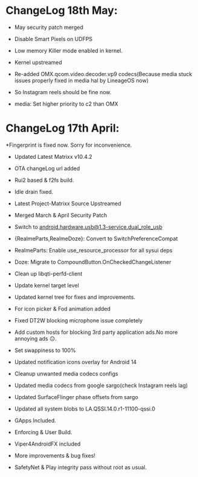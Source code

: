 # ChangeLog 18th May:

* May security patch merged

* Disable Smart Pixels on UDFPS

* Low memory Killer mode enabled in kernel.

* Kernel upstreamed

* Re-added OMX.qcom.video.decoder.vp9 codecs(Because media stuck issues properly fixed in media hal by LineageOS now)

* So Instagram reels should be fine now.

* media: Set higher priority to c2 than OMX

# ChangeLog 17th April:

*Fingerprint is fixed now. Sorry for inconvenience.

* Updated Latest Matrixx v10.4.2

* OTA changeLog url added

* Rui2 based & f2fs build.

* Idle drain fixed.

* Latest Project-Matrixx Source Upstreamed

* Merged March & April Security Patch

* Switch to android.hardware.usb@1.3-service.dual_role_usb

* {RealmeParts,RealmeDoze}: Convert to SwitchPreferenceCompat

* RealmeParts: Enable use_resource_processor for all sysui deps

* Doze: Migrate to CompoundButton.OnCheckedChangeListener

* Clean up libqti-perfd-client

* Update kernel target level

* Updated kernel tree for fixes and improvements.

* For icon picker & Fod animation added

* Fixed DT2W blocking microphone issue completely

* Add custom hosts for blocking 3rd party application ads.No more annoying ads 😐.

* Set swappiness to 100%

* Updated notification icons overlay for Android 14

* Cleanup unwanted media codecs configs

* Updated media codecs from google sargo(check Instagram reels lag)

* Updated SurfaceFlinger phase offsets from sargo

* Updated all system blobs to LA.QSSI.14.0.r1-11100-qssi.0

* GApps Included.

* Enforcing & User Build.

* Viper4AndroidFX included

* More improvements & bug fixes!

* SafetyNet & Play integrity pass without root as usual.
